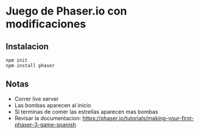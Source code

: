 # Juego de Phaser.io con modificaciones

## Instalacion

    npm init
    npm install phaser

## Notas

- Correr live server
- Las bombas aparecen al inicio
- Si terminas de comer las estrellas aparecen mas bombas
- Revisar la documentacion:
  https://phaser.io/tutorials/making-your-first-phaser-3-game-spanish
